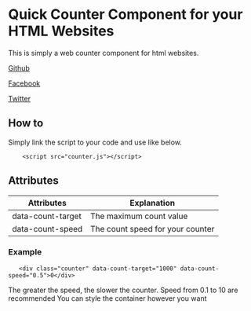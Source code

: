 # **Quick Counter Component for your HTML Websites**
This is simply a web counter component for html websites.

[Github](https://github.com/agbortoko)

[Facebook](https://facebook.com/agbortokoarrey/)

[Twitter](https://twitter.com/agbortoko_arrey)

## How to
Simply link the script to your code and use like below.

```
    <script src="counter.js"></script>
```

## Attributes


| Attributes | Explanation |
| ----------- | ----------- |
| data-count-target | The maximum count value |
| data-count-speed | The count speed for your counter|

### Example

 ```
    <div class="counter" data-count-target="1000" data-count-speed="0.5">0</div>

 ```

The greater the speed, the slower the counter. Speed from 0.1 to 10 are recommended
You can style the container however you want